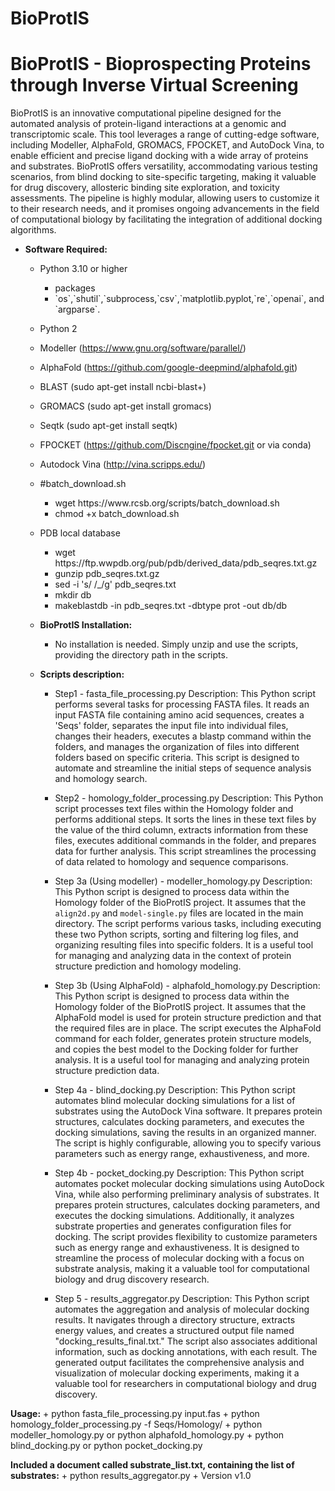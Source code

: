 # BioProtIS

# BioProtIS -  Bioprospecting Proteins through Inverse Virtual Screening

BioProtIS is an innovative computational pipeline designed for the automated analysis of protein-ligand interactions at a genomic and transcriptomic scale. This tool leverages a range of cutting-edge software, including Modeller, AlphaFold, GROMACS, FPOCKET, and AutoDock Vina, to enable efficient and precise ligand docking with a wide array of proteins and substrates. BioProtIS offers versatility, accommodating various testing scenarios, from blind docking to site-specific targeting, making it valuable for drug discovery, allosteric binding site exploration, and toxicity assessments. The pipeline is highly modular, allowing users to customize it to their research needs, and it promises ongoing advancements in the field of computational biology by facilitating the integration of additional docking algorithms.

* **Software Required:**
    + Python 3.10 or higher
        + packages
        <ul>
            <li>`os`,`shutil`,`subprocess,`csv`,`matplotlib.pyplot,`re`,`openai`, and `argparse`.</li>
        </ul>
    + Python 2
    + Modeller (https://www.gnu.org/software/parallel/)
    + AlphaFold (https://github.com/google-deepmind/alphafold.git)
    + BLAST (sudo apt-get install ncbi-blast+)
    + GROMACS (sudo apt-get install gromacs)
    + Seqtk (sudo apt-get install seqtk)
    + FPOCKET (https://github.com/Discngine/fpocket.git or via conda)
    + Autodock Vina (http://vina.scripps.edu/)
    + #batch_download.sh
      <ul>
          <li>wget https://www.rcsb.org/scripts/batch_download.sh</li>
          <li>chmod +x batch_download.sh</li>
      </ul>
    + PDB local database
      <ul>
          <li>wget https://ftp.wwpdb.org/pub/pdb/derived_data/pdb_seqres.txt.gz</li>
          <li>gunzip pdb_seqres.txt.gz</li>
          <li>sed -i 's/ /_/g' pdb_seqres.txt</li>
          <li>mkdir db</li>
          <li>makeblastdb -in pdb_seqres.txt -dbtype prot -out db/db</li>
      
      </ul>

  * **BioProtIS Installation:**
      + No installation is needed. Simply unzip and use the scripts, providing the directory path in the scripts.
  
  * **Scripts description:**
      + Step1 - fasta_file_processing.py
        Description:
        This Python script performs several tasks for processing FASTA files. It reads an input FASTA file containing amino acid sequences, creates a 'Seqs' folder, separates the input file into individual files, changes their headers, executes a blastp command within the folders, and manages the organization of files into different folders based on specific criteria. This script is designed to automate and streamline the initial steps of sequence analysis and homology search.
   
      + Step2 - homology_folder_processing.py
        Description:
        This Python script processes text files within the Homology folder and performs additional steps. It sorts the lines in these text files by the value of the third column, extracts information from these files, executes additional commands in the folder, and prepares data for further analysis. This script streamlines the processing of data related to homology and sequence comparisons.
   
      + Step 3a (Using modeller) - modeller_homology.py
        Description:
        This Python script is designed to process data within the Homology folder of the BioProtIS project. It assumes that the `align2d.py` and `model-single.py` files are located in the main directory. The script performs various tasks, including executing these two Python scripts, sorting and filtering log files, and organizing resulting files into specific folders. It is a useful tool for managing and analyzing data in the context of protein structure prediction and homology modeling.
   
      + Step 3b (Using AlphaFold) - alphafold_homology.py
        Description:
        This Python script is designed to process data within the Homology folder of the BioProtIS project. It assumes that the AlphaFold model is used for protein structure prediction and that the required files are in place. The script executes the AlphaFold command for each folder, generates protein structure models, and copies the best model to the Docking folder for further analysis. It is a useful tool for managing and analyzing protein structure prediction data.
   
      + Step 4a -  blind_docking.py
        Description:
        This Python script automates blind molecular docking simulations for a list of substrates using the AutoDock Vina software. It prepares protein structures, calculates docking parameters, and executes the docking simulations, saving the results in an organized manner. The script is highly configurable, allowing you to specify various parameters such as energy range, exhaustiveness, and more.
   
      +  Step 4b - pocket_docking.py
        Description:
        This Python script automates pocket molecular docking simulations using AutoDock Vina, while also performing preliminary analysis of substrates. It prepares protein structures, calculates docking parameters, and executes the docking simulations. Additionally, it analyzes substrate properties and generates configuration files for docking. The script provides flexibility to customize parameters such as energy range and exhaustiveness. It is designed to streamline the process of molecular docking with a focus on substrate analysis, making it a valuable tool for computational biology and drug discovery research.
   
      +  Step 5 -  results_aggregator.py
         Description:
         This Python script automates the aggregation and analysis of molecular docking results. It navigates through a directory structure, extracts energy values, and creates a structured output file named "docking_results_final.txt." The script also associates additional information, such as docking annotations, with each result. The generated output facilitates the comprehensive analysis and visualization of molecular docking experiments, making it a valuable tool for researchers in computational biology and drug discovery.
   
**Usage:**
    + python fasta_file_processing.py input.fas
    + python homology_folder_processing.py -f Seqs/Homology/
    + python modeller_homology.py or python alphafold_homology.py
    + python blind_docking.py or python pocket_docking.py
   
**Included a document called substrate_list.txt, containing the list of substrates:**
    + python results_aggregator.py
    + Version v1.0

